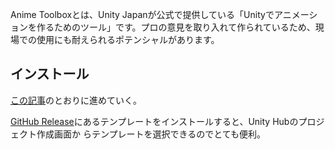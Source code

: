 Anime Toolboxとは、Unity Japanが公式で提供している「Unityでアニメーションを作るためのツール」です。プロの意見を取り入れて作られているため、現場での使用にも耐えられるポテンシャルがあります。

## インストール
[この記事](https://note.com/nyaa_toraneko/n/nf8edfc3020bc)のとおりに進めていく。

[GitHub Release]()にあるテンプレートをインストールすると、Unity Hubのプロジェクト作成画面か
らテンプレートを選択できるのでとても便利。

